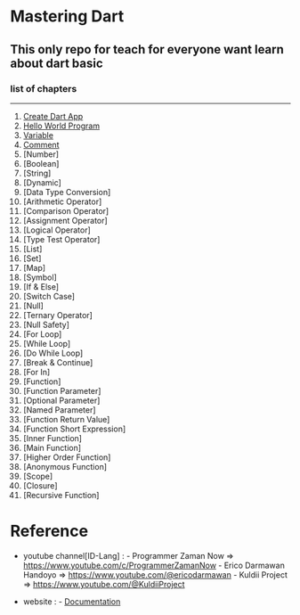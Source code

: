 # Mastering Dart

## This only repo for teach for everyone want learn about dart basic

### list of chapters
---
1. [Create Dart App](docs/1_create_app.md)
2. [Hello World Program](resource/apps/basic_dart/README.md)
3. [Variable](docs/3_variable.md)
4. [Comment](docs/4_comment.md)
5. [Number]
6. [Boolean]
7. [String]
8. [Dynamic]
9. [Data Type Conversion]
10. [Arithmetic Operator]
11. [Comparison Operator]
12. [Assignment Operator]
13. [Logical Operator]
14. [Type Test Operator]
15. [List]
16. [Set]
17. [Map]
18. [Symbol]
19. [If & Else]
20. [Switch Case]
21. [Null]
22. [Ternary Operator]
23. [Null Safety]
24. [For Loop]
25. [While Loop]
26. [Do While Loop]
27. [Break & Continue]
28. [For In]
29. [Function]
30. [Function Parameter]
31. [Optional Parameter]
32. [Named Parameter]
33. [Function Return Value]
34. [Function Short Expression]
35. [Inner Function]
36. [Main Function]
37. [Higher Order Function]
38. [Anonymous Function]
39. [Scope]
40. [Closure]
41. [Recursive Function]

# Reference

* youtube channel[ID-Lang] :
      - Programmer Zaman Now => https://www.youtube.com/c/ProgrammerZamanNow
      - Erico Darmawan Handoyo => https://www.youtube.com/@ericodarmawan
      - Kuldii Project => https://www.youtube.com/@KuldiiProject

* website :
      - [Documentation](https://dart.dev/guides/)